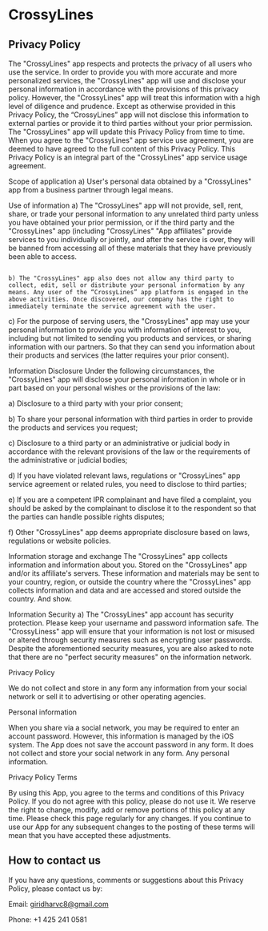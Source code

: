 # CrossyLines

## Privacy Policy

The "CrossyLines" app respects and protects the privacy of all users who use the service. In order to provide you with more accurate and more personalized services, the "CrossyLines" app will use and disclose your personal information in accordance with the provisions of this privacy policy. However, the "CrossyLines" app will treat this information with a high level of diligence and prudence. Except as otherwise provided in this Privacy Policy, the “CrossyLines” app will not disclose this information to external parties or provide it to third parties without your prior permission. The "CrossyLines" app will update this Privacy Policy from time to time. When you agree to the "CrossyLines" app service use agreement, you are deemed to have agreed to the full content of this Privacy Policy. This Privacy Policy is an integral part of the "CrossyLines" app service usage agreement.

Scope of application
a) User's personal data obtained by a "CrossyLines" app from a business partner through legal means.

Use of information
a) The "CrossyLines" app will not provide, sell, rent, share, or trade your personal information to any unrelated third party unless you have obtained your prior permission, or if the third party and the "CrossyLines" app (including "CrossyLines" "App affiliates" provide services to you individually or jointly, and after the service is over, they will be banned from accessing all of these materials that they have previously been able to access.
                                                                                                                                                                                                                                         
                                                                                                                                                                                                                                         b) The "CrossyLines" app also does not allow any third party to collect, edit, sell or distribute your personal information by any means. Any user of the “CrossyLines” app platform is engaged in the above activities. Once discovered, our company has the right to immediately terminate the service agreement with the user.

c) For the purpose of serving users, the "CrossyLines" app may use your personal information to provide you with information of interest to you, including but not limited to sending you products and services, or sharing information with our partners. So that they can send you information about their products and services (the latter requires your prior consent).

Information Disclosure
Under the following circumstances, the "CrossyLines" app will disclose your personal information in whole or in part based on your personal wishes or the provisions of the law:

a) Disclosure to a third party with your prior consent;

b) To share your personal information with third parties in order to provide the products and services you request;

c) Disclosure to a third party or an administrative or judicial body in accordance with the relevant provisions of the law or the requirements of the administrative or judicial bodies;

d) If you have violated relevant laws, regulations or "CrossyLines" app service agreement or related rules, you need to disclose to third parties;

e) If you are a competent IPR complainant and have filed a complaint, you should be asked by the complainant to disclose it to the respondent so that the parties can handle possible rights disputes;

f) Other "CrossyLines" app deems appropriate disclosure based on laws, regulations or website policies.

Information storage and exchange
The "CrossyLines" app collects information and information about you. Stored on the "CrossyLines" app and/or its affiliate's servers. These information and materials may be sent to your country, region, or outside the country where the "CrossyLines" app collects information and data and are accessed and stored outside the country. And show.

Information Security
a) The "CrossyLines" app account has security protection. Please keep your username and password information safe. The "CrossyLiness" app will ensure that your information is not lost or misused or altered through security measures such as encrypting user passwords. Despite the aforementioned security measures, you are also asked to note that there are no "perfect security measures" on the information network.

Privacy Policy

We do not collect and store in any form any information from your social network or sell it to advertising or other operating agencies.

Personal information

When you share via a social network, you may be required to enter an account password. However, this information is managed by the iOS system. The App does not save the account password in any form. It does not collect and store your social network in any form. Any personal information.

Privacy Policy Terms

By using this App, you agree to the terms and conditions of this Privacy Policy. If you do not agree with this policy, please do not use it. We reserve the right to change, modify, add or remove portions of this policy at any time. Please check this page regularly for any changes. If you continue to use our App for any subsequent changes to the posting of these terms will mean that you have accepted these adjustments.

## How to contact us

If you have any questions, comments or suggestions about this Privacy Policy, please contact us by:

Email: giridharvc8@gmail.com

Phone: +1 425 241 0581
